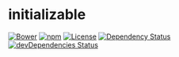 # initializable

[![Bower](https://img.shields.io/bower/v/initializable.svg)](https://github.com/yivo/initializable)
[![npm](https://img.shields.io/npm/v/initializable.svg)](https://www.npmjs.com/package/initializable)
[![License](https://img.shields.io/github/license/yivo/initializable.svg)](https://github.com/yivo/initializable)
[![Dependency Status](https://img.shields.io/david/yivo/initializable.svg)](https://david-dm.org/yivo/initializable)
[![devDependencies Status](https://img.shields.io/david/dev/yivo/initializable.svg)](https://david-dm.org/yivo/initializable?type=dev)
